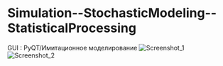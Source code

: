 # Simulation--StochasticModeling--StatisticalProcessing
GUI : PyQT/Имитационное моделирование
![Screenshot_1](https://user-images.githubusercontent.com/101857203/235616112-91d9fa6d-0e76-401b-8bc4-13947c1a7fd7.jpg)
![Screenshot_2](https://user-images.githubusercontent.com/101857203/235616583-137c6ed5-effd-413f-9157-09f0e71d17e4.jpg)

